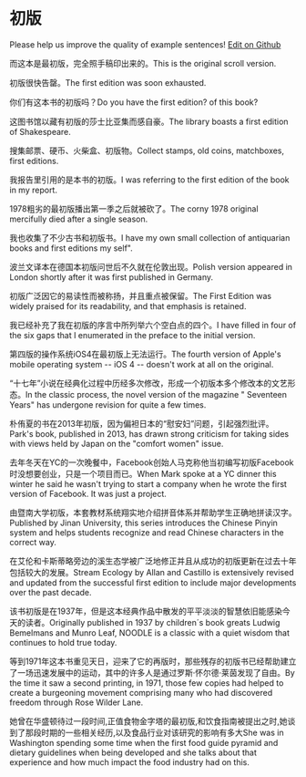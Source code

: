 # 初版

Please help us improve the quality of example sentences! [Edit on Github](https://github.com/jiyushe/jiyu-example-sentence-source/blob/main/chinese/chuban_1.md)

<p><span class="chinese">而这本是最初版，完全照手稿印出来的。</span><span class="english">This is the original scroll version.</span></p>

<p><span class="chinese">初版很快告罄。</span><span class="english">The first edition was soon exhausted.</span></p>

<p><span class="chinese">你们有这本书的初版吗？</span><span class="english">Do you have the first edition? of this book?</span></p>

<p><span class="chinese">这图书馆以藏有初版的莎士比亚集而感自豪。</span><span class="english">The library boasts a first edition of Shakespeare.</span></p>

<p><span class="chinese">搜集邮票、硬币、火柴盒、初版物。</span><span class="english">Collect stamps, old coins, matchboxes, first editions.</span></p>

<p><span class="chinese">我报告里引用的是本书的初版。</span><span class="english">I was referring to the first edition of the book in my report.</span></p>

<p><span class="chinese">1978粗劣的最初版播出第一季之后就被砍了。</span><span class="english">The corny 1978 original mercifully died after a single season.</span></p>

<p><span class="chinese">我也收集了不少古书和初版书。</span><span class="english">I have my own small collection of antiquarian books and first editions my self".</span></p>

<p><span class="chinese">波兰文译本在德国本初版问世后不久就在伦敦出现。</span><span class="english">Polish version appeared in London shortly after it was first published in Germany.</span></p>

<p><span class="chinese">初版广泛因它的易读性而被称扬，并且重点被保留。</span><span class="english">The First Edition was widely praised for its readability, and that emphasis is retained.</span></p>

<p><span class="chinese">我已经补充了我在初版的序言中所列举六个空白点的四个。</span><span class="english">I have filled in four of the six gaps that I enumerated in the preface to the initial version.</span></p>

<p><span class="chinese">第四版的操作系统iOS4在最初版上无法运行。</span><span class="english">The fourth version of Apple's mobile operating system -- iOS 4 -- doesn't work at all on the original.</span></p>

<p><span class="chinese">“十七年”小说在经典化过程中历经多次修改，形成一个初版本多个修改本的文艺形态。</span><span class="english">In the classic process, the novel version of the magazine " Seventeen Years" has undergone revision for quite a few times.</span></p>

<p><span class="chinese">朴侑夏的书在2013年初版，因为偏袒日本的“慰安妇”问题，引起强烈批评。</span><span class="english">Park's book, published in 2013, has drawn strong criticism for taking sides with views held by Japan on the "comfort women" issue.</span></p>

<p><span class="chinese">去年冬天在YC的一次晚餐中，Facebook创始人马克称他当初编写初版Facebook时没想要创业，只是一个项目而已。</span><span class="english">When Mark spoke at a YC dinner this winter he said he wasn't trying to start a company when he wrote the first version of Facebook. It was just a project.</span></p>

<p><span class="chinese">由暨南大学初版，本套教材系统翔实地介绍拼音体系并帮助学生正确地拼读汉字。</span><span class="english">Published by Jinan University, this series introduces the Chinese Pinyin system and helps students recognize and read Chinese characters in the correct way.</span></p>

<p><span class="chinese">在艾伦和卡斯蒂略旁边的溪生态学被广泛地修正并且从成功的初版更新在过去十年包括较大的发展。</span><span class="english">Stream Ecology by Allan and Castillo is extensively revised and updated from the successful first edition to include major developments over the past decade.</span></p>

<p><span class="chinese">该书初版是在1937年，但是这本经典作品中散发的平平淡淡的智慧依旧能感染今天的读者。</span><span class="english">Originally published in 1937 by children´s book greats Ludwig Bemelmans and Munro Leaf, NOODLE is a classic with a quiet wisdom that continues to hold true today.</span></p>

<p><span class="chinese">等到1971年这本书重见天日，迎来了它的再版时，那些残存的初版书已经帮助建立了一场迅速发展中的运动，其中的许多人是通过罗斯·怀尔德·莱茵发现了自由。</span><span class="english">By the time it saw a second printing, in 1971, those few copies had helped to create a burgeoning movement comprising many who had discovered freedom through Rose Wilder Lane.</span></p>

<p><span class="chinese">她曾在华盛顿待过一段时间,正值食物金字塔的最初版,和饮食指南被提出之时,她谈到了那段时期的一些相关经历,以及食品行业对该研究的影响有多大</span><span class="english">She was in Washington spending some time when the first food guide pyramid and dietary guidelines when being developed and she talks about that experience and how much impact the food industry had on this.</span></p>

